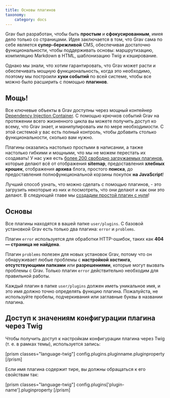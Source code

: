 ```yaml
---
title: Основы плагинов
taxonomy:
    category: docs
---
```


Grav был разработан, чтобы быть **простым** и **сфокусированным**, имея дело только со страницами. Идея заключается в том, что Grav сама по себе является **супер-бережливой** CMS, обеспечивая достаточно функциональности, чтобы поддерживать основы: маршрутизацию, компиляцию Markdown в HTML, шаблонизацию Twig и кэширование.

Однако мы знали, что хотим гарантировать, что Grav может расти и обеспечивать мощную функциональность, когда это необходимо, поэтому мы построили **хуки событий** по всей системе, чтобы все можно было расширить с помощью **плагинов**.

## Мощь!

Все ключевые объекты в Grav доступны через мощный контейнер [Dependency Injection Container](http://en.wikipedia.org/wiki/Dependency_injection). С помощью крючков событий Grav на протяжении всего жизненного цикла вы можете получить доступ ко всему, что Grav знает, и манипулировать им по мере необходимости.  С этой системой у вас есть полный контроль, чтобы добавить столько функциональности, сколько вам нужно.

Плагины оказались настолько простыми в написании, а также настолько гибкими и мощными, что мы не можем перестать их создавать! У нас уже есть [более 200 свободно загружаемых плагинов](https://getgrav.org/downloads/plugins#extras), которые делают всё от отображения **sitemap**, предоставления **хлебных крошек**, отображения **архива** блога, простого **поиска**, до предоставления полнофункциональной корзины покупок **на JavaScript**!

Лучший способ узнать, что можно сделать с помощью плагинов, - это загрузить некоторые из них и посмотреть, что они делают и как они это делают. В следующей главе мы [создадим простой плагин с нуля](../plugin-tutorial)!

## Основы

Все плагины находятся в вашей папке `user/plugins`.  С базовой установкой Grav есть только два плагина: `error` и `problems`.

Плагин `error` используется для обработки HTTP-ошибок, таких как **404 — страница не найдена**.

Плагин `problems` полезен для новых установок Grav, потому что он обнаруживает любые проблемы с **настройкой хостинга**, **отсутствующими папками** или **разрешениями**, которые могут вызвать проблемы с Grav. Только плагин `error` действительно необходим для правильной работы.

Каждый плагин в папке `user/plugins` должен иметь уникальное имя, и это имя должно точно определять функцию плагина. Пожалуйста, не используйте пробелы, подчеркивания или заглавные буквы в названии плагина.

## Доступ к значениям конфигурации плагина через Twig

Чтобы получить доступ к настройкам конфигурации плагина через Twig (т. е. в рамках темы), используется запись:

[prism classes="language-twig"]
config.plugins.pluginname.pluginproperty
[/prism]

Если имя плагина содержит тире, вы должны обращаться к его свойствам так:

[prism classes="language-twig"]
config.plugins['plugin-name'].pluginproperty
[/prism]
